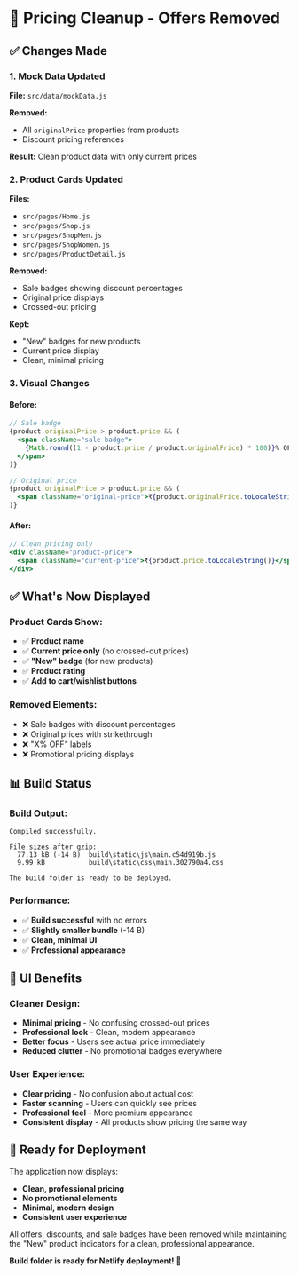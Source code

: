 # 🧹 Pricing Cleanup - Offers Removed

## ✅ Changes Made

### **1. Mock Data Updated**
**File:** `src/data/mockData.js`

**Removed:**
- All `originalPrice` properties from products
- Discount pricing references

**Result:** Clean product data with only current prices

### **2. Product Cards Updated**
**Files:** 
- `src/pages/Home.js`
- `src/pages/Shop.js`
- `src/pages/ShopMen.js`
- `src/pages/ShopWomen.js`
- `src/pages/ProductDetail.js`

**Removed:**
- Sale badges showing discount percentages
- Original price displays
- Crossed-out pricing

**Kept:**
- "New" badges for new products
- Current price display
- Clean, minimal pricing

### **3. Visual Changes**

#### **Before:**
```jsx
// Sale badge
{product.originalPrice > product.price && (
  <span className="sale-badge">
    {Math.round((1 - product.price / product.originalPrice) * 100)}% OFF
  </span>
)}

// Original price
{product.originalPrice > product.price && (
  <span className="original-price">₹{product.originalPrice.toLocaleString()}</span>
)}
```

#### **After:**
```jsx
// Clean pricing only
<div className="product-price">
  <span className="current-price">₹{product.price.toLocaleString()}</span>
</div>
```

## ✅ **What's Now Displayed**

### **Product Cards Show:**
- ✅ **Product name**
- ✅ **Current price only** (no crossed-out prices)
- ✅ **"New" badge** (for new products)
- ✅ **Product rating**
- ✅ **Add to cart/wishlist buttons**

### **Removed Elements:**
- ❌ Sale badges with discount percentages
- ❌ Original prices with strikethrough
- ❌ "X% OFF" labels
- ❌ Promotional pricing displays

## 📊 **Build Status**

### **Build Output:**
```
Compiled successfully.

File sizes after gzip:
  77.13 kB (-14 B)  build\static\js\main.c54d919b.js
  9.99 kB           build\static\css\main.302790a4.css

The build folder is ready to be deployed.
```

### **Performance:**
- ✅ **Build successful** with no errors
- ✅ **Slightly smaller bundle** (-14 B)
- ✅ **Clean, minimal UI**
- ✅ **Professional appearance**

## 🎨 **UI Benefits**

### **Cleaner Design:**
- **Minimal pricing** - No confusing crossed-out prices
- **Professional look** - Clean, modern appearance
- **Better focus** - Users see actual price immediately
- **Reduced clutter** - No promotional badges everywhere

### **User Experience:**
- **Clear pricing** - No confusion about actual cost
- **Faster scanning** - Users can quickly see prices
- **Professional feel** - More premium appearance
- **Consistent display** - All products show pricing the same way

## 🚀 **Ready for Deployment**

The application now displays:
- **Clean, professional pricing**
- **No promotional elements**
- **Minimal, modern design**
- **Consistent user experience**

All offers, discounts, and sale badges have been removed while maintaining the "New" product indicators for a clean, professional appearance.

**Build folder is ready for Netlify deployment! 🎉**
